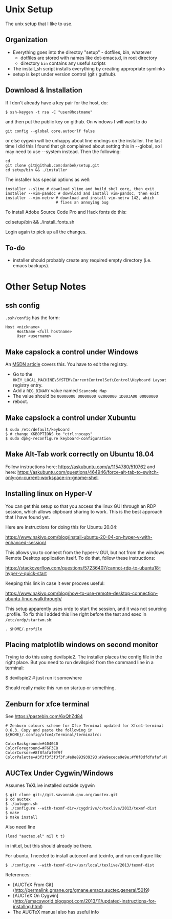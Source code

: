 Unix Setup
==========

The unix setup that I like to use.

Organization
------------

* Everything goes into the directoy "setup" - dotfiles, bin, whatever
  * dotfiles are stored with names like dot-emacs.d, in root directory
  * directory `bin` contains any useful scripts
* The install_sh script installs everything by creating appropriate symlinks
* setup is kept under version control (git / guthub).

Download & Installation
-----------------------
If I don't already have a key pair for the host, do:

    $ ssh-keygen -t rsa -C "user@hostname"

and then put the public key on github. On windows I will want to do

    git config --global core.autocrlf false
    
or else cygwin will be unhappy about line endings on the installer. The last
time I did this I found that git complained about setting this in --global,
so I may need to use --system instead.  Then the following:

    cd
    git clone git@github.com:danbek/setup.git
    cd setup/bin && ./installer

The installer has special options as well:

    installer --slime # download slime and build sbcl core, then exit
    installer --vim-pandoc # download and install vim-pandoc, then exit
    installer --vim-netrw # download and install vim-netrw 142, which
                          # fixes an annoying bug

To install Adobe Source Code Pro and Hack fonts do this:

   cd setup/bin && ./install_fonts.sh

Login again to pick up all the changes.

To-do
-----
* installer should probably create any required empty directory (i.e. emacs backups).

Other Setup Notes
=================

ssh config
----------
`.ssh/config` has the form:

    Host <nickname>
         HostName <full hostname>
         User <username>

Make capslock a control under Windows
-------------------------------------

An [MSDN article][msdn] covers this. You have to edit the registry.

* Go to the `HKEY_LOCAL_MACHINE\SYSTEM\CurrentControlSet\Control\Keyboard Layout` registry entry.
* Add a `REG_BINARY` value named `Scancode Map`
* The value should be `00000000 00000000 02000000 1D003A00 00000000`
* reboot.

[msdn]: http://msdn.microsoft.com/en-us/library/windows/hardware/gg463447.aspx

Make capslock a control under Xubuntu
-------------------------------------

    $ sudo /etc/default/keyboard
    $ # change XKBOPTIONS to "ctrl:nocaps"
    $ sudo dpkg-reconfigure keyboard-configuration

Make Alt-Tab work correctly on Ubuntu 18.04
-------------------------------------------

Follow instructions here: https://askubuntu.com/a/1154780/510762 and here: https://askubuntu.com/questions/464946/force-alt-tab-to-switch-only-on-current-workspace-in-gnome-shell

Installing linux on Hyper-V
----------------------------

You can get this setup so that you access the linux GUI through an RDP
session, which allows clipboard sharing to work. This is the best
approach that I have found yet.

Here are instructions for doing this for Ubuntu 20.04:

https://www.nakivo.com/blog/install-ubuntu-20-04-on-hyper-v-with-enhanced-session/

This allows you to connect from the hyper-v GUI, but not from the
windows Remote Desktop application itself. To do that, follow these
instructions:

https://stackoverflow.com/questions/57236407/cannot-rdp-to-ubuntu18-hyper-v-quick-start

Keeping this link in case it ever prooves useful:

https://www.nakivo.com/blog/how-to-use-remote-desktop-connection-ubuntu-linux-walkthrough/

This setup apparently uses xrdp to start the session, and it was not sourcing
.profile. To fix this I added this line right before the test and exec
in `/etc/xrdp/startwm.sh`:

    . $HOME/.profile

Placing matplotlib windows on second monitor
--------------------------------------------

Trying to do this using devilspie2. The installer places the config file in the right place. But you need to 
run devilspie2 from the command line in a terminal:

$ devilspie2 # just run it somewhere

Should really make this run on startup or something.

Zenburn for xfce terminal
-------------------------
See https://pastebin.com/6xQhZd84

    # Zenburn colours scheme for Xfce Terminal updated for Xfce4-terminal 0.6.3. Copy and paste the following in ${HOME}/.config/xfce4/Terminal/terminalrc:

    ColorBackground=#404040
    ColorForeground=#F6F3E8
    ColorCursor=#8f8fafaf9f9f
    ColorPalette=#3f3f3f3f3f3f;#e8e893939393;#9e9ecece9e9e;#f0f0dfdfafaf;#8c8cd0d0d3d3;#c0c0bebed1d1;#dfdfafaf8f8f;#efefefefefef;#3f3f3f3f3f3f;#e8e893939393;#9e9ecece9e9e;#f0f0dfdfafaf;#8c8cd0d0d3d3;#c0c0bebed1d1;#dfdfafaf8f8f;#efefefefefef

AUCTex Under Cygwin/Windows
---------------------------

Assumes TeXLive installed outside cygwin

    $ git clone git://git.savannah.gnu.org/auctex.git
    $ cd auctex
    $ ./autogen.sh
    $ ./configure --with-texmf-dir=/cygdrive/c/texlive/2013/texmf-dist
    $ make
    $ make install

Also need line

    (load "auctex.el" nil t t)

in init.el, but this should already be there.

For ubuntu, I needed to install autoconf and texinfo, and run
configure like

    $ ./configure --with-texmf-dir=/usr/local/texlive/2013/texmf-dist
    
    
References:

* [AUCTeX From Git] (http://permalink.gmane.org/gmane.emacs.auctex.general/5019)
* [AUCTeX On Cygwin] (http://emacsworld.blogspot.com/2013/11/updated-instructions-for-installng.html)
* The AUCTeX manual also has useful info
 
